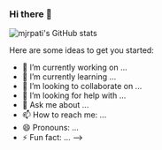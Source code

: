 ### Hi there 👋

![mjrpati's GitHub stats](https://github-readme-stats.vercel.app/api?username=mjrpati&show_icons=true&theme=onedark)


Here are some ideas to get you started:

- 🔭 I’m currently working on ...
- 🌱 I’m currently learning ...
- 👯 I’m looking to collaborate on ...
- 🤔 I’m looking for help with ...
- 💬 Ask me about ...
- 📫 How to reach me: ...
- 😄 Pronouns: ...
- ⚡ Fun fact: ...
-->
